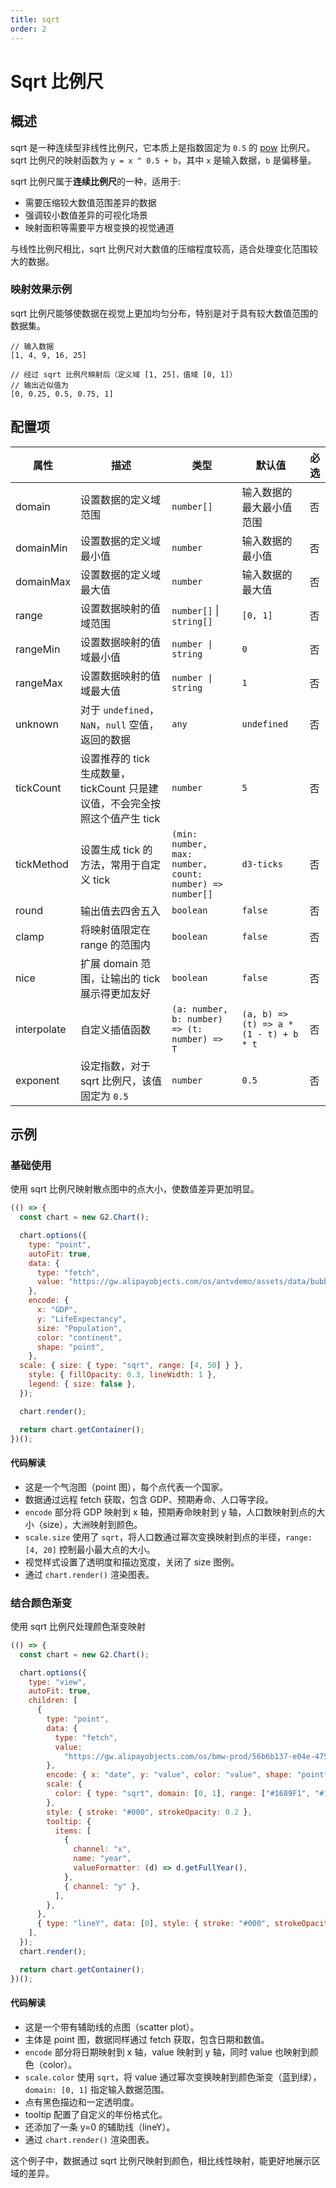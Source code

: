 ```yaml
---
title: sqrt
order: 2
---
```


# Sqrt 比例尺

## 概述

sqrt 是一种连续型非线性比例尺，它本质上是指数固定为 `0.5` 的 [pow](/manual/core/scale/pow) 比例尺。sqrt 比例尺的映射函数为 `y = x ^ 0.5 + b`，其中 `x` 是输入数据，`b` 是偏移量。

sqrt 比例尺属于**连续比例尺**的一种，适用于:

- 需要压缩较大数值范围差异的数据
- 强调较小数值差异的可视化场景
- 映射面积等需要平方根变换的视觉通道

与线性比例尺相比，sqrt 比例尺对大数值的压缩程度较高，适合处理变化范围较大的数据。

### 映射效果示例

sqrt 比例尺能够使数据在视觉上更加均匀分布，特别是对于具有较大数值范围的数据集。

```
// 输入数据
[1, 4, 9, 16, 25]

// 经过 sqrt 比例尺映射后（定义域 [1, 25]，值域 [0, 1]）
// 输出近似值为
[0, 0.25, 0.5, 0.75, 1]
```

## 配置项

| 属性 | 描述 | 类型 | 默认值 | 必选 |
| -------------| ----------------------------------------------------------- | -----| -------| ----- |
| domain      | 设置数据的定义域范围                                            | `number[]` | 输入数据的最大最小值范围 | 否 |
| domainMin      | 设置数据的定义域最小值                                     | `number` | 输入数据的最小值 | 否 |
| domainMax      | 设置数据的定义域最大值                                           | `number` | 输入数据的最大值 | 否 |
| range       | 设置数据映射的值域范围                                           | `number[]` \| `string[]` | `[0, 1]` | 否 |
| rangeMin       | 设置数据映射的值域最小值                                        | `number \| string` | `0` | 否 |
| rangeMax       | 设置数据映射的值域最大值                                      | `number \| string` | `1` | 否 |
| unknown     | 对于 `undefined`， `NaN`，`null` 空值，返回的数据                | `any` | `undefined` | 否 |
| tickCount   | 设置推荐的 tick 生成数量，tickCount 只是建议值，不会完全按照这个值产生 tick | `number` | `5` | 否 |
| tickMethod  | 设置生成 tick 的方法，常用于自定义 tick                           | `(min: number, max: number, count: number) => number[]`      | `d3-ticks` | 否 |
| round       | 输出值去四舍五入                                                | `boolean` | `false` | 否 |
| clamp       | 将映射值限定在 range 的范围内                                     | `boolean` | `false` | 否 |
| nice        | 扩展 domain 范围，让输出的 tick 展示得更加友好                     | `boolean` | `false` | 否 |
| interpolate | 自定义插值函数                                                  | `(a: number, b: number) => (t: number) => T` | `(a, b) => (t) => a * (1 - t) + b * t` | 否 |
| exponent      | 设定指数，对于 sqrt 比例尺，该值固定为 `0.5`                  | `number` | `0.5` | 否 |

## 示例

### 基础使用

使用 sqrt 比例尺映射散点图中的点大小，使数值差异更加明显。

```js | ob 
(() => {
  const chart = new G2.Chart();

  chart.options({
    type: "point",
    autoFit: true,
    data: {
      type: "fetch",
      value: "https://gw.alipayobjects.com/os/antvdemo/assets/data/bubble.json",
    },
    encode: {
      x: "GDP",
      y: "LifeExpectancy",
      size: "Population",
      color: "continent",
      shape: "point",
    },
  scale: { size: { type: "sqrt", range: [4, 50] } },
    style: { fillOpacity: 0.3, lineWidth: 1 },
    legend: { size: false },
  });

  chart.render();

  return chart.getContainer();
})();
```

#### 代码解读

- 这是一个气泡图（point 图），每个点代表一个国家。
- 数据通过远程 fetch 获取，包含 GDP、预期寿命、人口等字段。
- `encode` 部分将 GDP 映射到 x 轴，预期寿命映射到 y 轴，人口数映射到点的大小（size），大洲映射到颜色。
- `scale.size` 使用了 `sqrt`，将人口数通过幂次变换映射到点的半径，`range: [4, 20]` 控制最小最大点的大小。
- 视觉样式设置了透明度和描边宽度，关闭了 size 图例。
- 通过 `chart.render()` 渲染图表。

### 结合颜色渐变

使用 sqrt 比例尺处理颜色渐变映射

```js | ob 
(() => {
  const chart = new G2.Chart();

  chart.options({
    type: "view",
    autoFit: true,
    children: [
      {
        type: "point",
        data: {
          type: "fetch",
          value:
            "https://gw.alipayobjects.com/os/bmw-prod/56b6b137-e04e-4757-8af5-d75bafaef886.csv",
        },
        encode: { x: "date", y: "value", color: "value", shape: "point" },
        scale: {
          color: { type: "sqrt", domain: [0, 1], range: ["#1689F1", "#1AC07D"] },
        },
        style: { stroke: "#000", strokeOpacity: 0.2 },
        tooltip: {
          items: [
            {
              channel: "x",
              name: "year",
              valueFormatter: (d) => d.getFullYear(),
            },
            { channel: "y" },
          ],
        },
      },
      { type: "lineY", data: [0], style: { stroke: "#000", strokeOpacity: 0.2 } },
    ],
  });
  chart.render();

  return chart.getContainer();
})();
```

#### 代码解读

- 这是一个带有辅助线的点图（scatter plot）。
- 主体是 point 图，数据同样通过 fetch 获取，包含日期和数值。
- `encode` 部分将日期映射到 x 轴，value 映射到 y 轴，同时 value 也映射到颜色（color）。
- `scale.color` 使用 `sqrt`，将 value 通过幂次变换映射到颜色渐变（蓝到绿），`domain: [0, 1]` 指定输入数据范围。
- 点有黑色描边和一定透明度。
- tooltip 配置了自定义的年份格式化。
- 还添加了一条 y=0 的辅助线（lineY）。
- 通过 `chart.render()` 渲染图表。

这个例子中，数据通过 sqrt 比例尺映射到颜色，相比线性映射，能更好地展示区域的差异。
